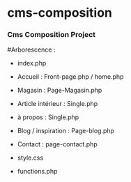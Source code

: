 # cms-composition

### Cms Composition Project

#Arborescence :

- index.php

- Accueil : Front-page.php / home.php
- Magasin : Page-Magasin.php
- Article intérieur : Single.php
- à propos : Single.php
- Blog / inspiration : Page-blog.php
- Contact : page-contact.php

- style.css
- functions.php

